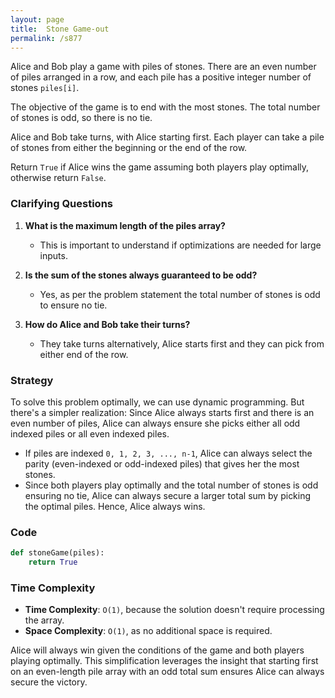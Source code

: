 ```yaml
---
layout: page
title:  Stone Game-out
permalink: /s877
---
```


Alice and Bob play a game with piles of stones. There are an even number of piles arranged in a row, and each pile has a positive integer number of stones `piles[i]`.

The objective of the game is to end with the most stones. The total number of stones is odd, so there is no tie.

Alice and Bob take turns, with Alice starting first. Each player can take a pile of stones from either the beginning or the end of the row.

Return `True` if Alice wins the game assuming both players play optimally, otherwise return `False`.

### Clarifying Questions

1. **What is the maximum length of the piles array?**
   - This is important to understand if optimizations are needed for large inputs.

2. **Is the sum of the stones always guaranteed to be odd?**
   - Yes, as per the problem statement the total number of stones is odd to ensure no tie.

3. **How do Alice and Bob take their turns?**
   - They take turns alternatively, Alice starts first and they can pick from either end of the row.

### Strategy

To solve this problem optimally, we can use dynamic programming. But there's a simpler realization: Since Alice always starts first and there is an even number of piles, Alice can always ensure she picks either all odd indexed piles or all even indexed piles.
- If piles are indexed `0, 1, 2, 3, ..., n-1`, Alice can always select the parity (even-indexed or odd-indexed piles) that gives her the most stones.
- Since both players play optimally and the total number of stones is odd ensuring no tie, Alice can always secure a larger total sum by picking the optimal piles. Hence, Alice always wins.

### Code

```python
def stoneGame(piles):
    return True
```

### Time Complexity

- **Time Complexity**: `O(1)`, because the solution doesn't require processing the array.
- **Space Complexity**: `O(1)`, as no additional space is required.

Alice will always win given the conditions of the game and both players playing optimally. This simplification leverages the insight that starting first on an even-length pile array with an odd total sum ensures Alice can always secure the victory.
